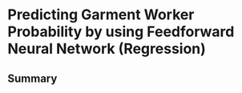 # Predicting Garment Worker Probability by using Feedforward Neural Network (Regression)
## Summary

